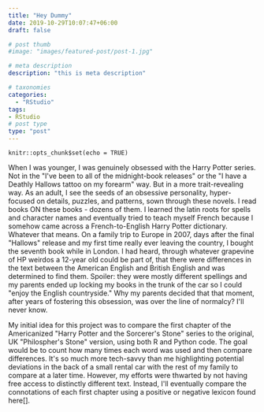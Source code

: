 ```yaml
---
title: "Hey Dummy"
date: 2019-10-29T10:07:47+06:00
draft: false

# post thumb
#image: "images/featured-post/post-1.jpg"

# meta description
description: "this is meta description"

# taxonomies
categories: 
  - "RStudio"
tags:
- RStudio
# post type
type: "post"
---
```


```{r setup, include=FALSE}
knitr::opts_chunk$set(echo = TRUE)
```

When I was younger, I was genuinely obsessed with the Harry Potter series. Not in the "I've been to all of the midnight-book releases" or the "I have a Deathly Hallows tattoo on my forearm" way. But in a more trait-revealing way. As an adult, I see the seeds of an obsessive personality, hyper-focused on details, puzzles, and patterns, sown through these novels. I read books ON these books - dozens of them. I learned the latin roots for spells and character names and eventually tried to teach myself French because I somehow came across a French-to-English Harry Potter dictionary. Whatever that means. On a family trip to Europe in 2007, days after the final "Hallows" release and my first time really ever leaving the country, I bought the seventh book while in London. I had heard, through whatever grapevine of HP weirdos a 12-year old could be part of, that there were differences in the text between the American English and British English and was determined to find them. Spoiler: they were mostly different spellings and my parents ended up locking my books in the trunk of the car so I could "enjoy the English countryside." Why my parents decided that that moment, after years of fostering this obsession, was over the line of normalcy? I'll never know. 

My initial idea for this project was to compare the first chapter of the Americanized "Harry Potter and the Sorcerer's Stone" series to the original, UK "Philospher's Stone" version, using both R and Python code. The goal would be to count how many times each word was used and then compare differences. It's so much more tech-savvy than me highlighting potential deviations in the back of a small rental car with the rest of my family to compare at a later time. However, my efforts were thwarted by not having free access to distinctly different text. Instead, I'll eventually compare the connotations of each first chapter using a positive or negative lexicon found here[]. 
